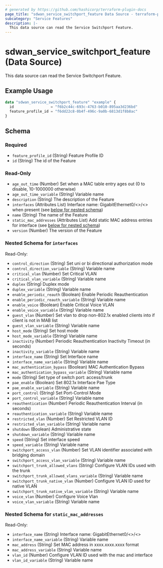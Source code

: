```yaml
---
# generated by https://github.com/hashicorp/terraform-plugin-docs
page_title: "sdwan_service_switchport_feature Data Source - terraform-provider-sdwan"
subcategory: "Service Features"
description: |-
  This data source can read the Service Switchport Feature.
---
```


# sdwan_service_switchport_feature (Data Source)

This data source can read the Service Switchport Feature.

## Example Usage

```terraform
data "sdwan_service_switchport_feature" "example" {
  id                 = "f6b2c44c-693c-4763-b010-895aa3d236bd"
  feature_profile_id = "f6dd22c8-0b4f-496c-9a0b-6813d1f8b8ac"
}
```

<!-- schema generated by tfplugindocs -->
## Schema

### Required

- `feature_profile_id` (String) Feature Profile ID
- `id` (String) The id of the Feature

### Read-Only

- `age_out_time` (Number) Set when a MAC table entry ages out (0 to disable, 10-1000000 otherwise)
- `age_out_time_variable` (String) Variable name
- `description` (String) The description of the Feature
- `interfaces` (Attributes List) Interface name: GigabitEthernet0/<>/<> when present (see [below for nested schema](#nestedatt--interfaces))
- `name` (String) The name of the Feature
- `static_mac_addresses` (Attributes List) Add static MAC address entries for interface (see [below for nested schema](#nestedatt--static_mac_addresses))
- `version` (Number) The version of the Feature

<a id="nestedatt--interfaces"></a>
### Nested Schema for `interfaces`

Read-Only:

- `control_direction` (String) Set uni or bi directional authorization mode
- `control_direction_variable` (String) Variable name
- `critical_vlan` (Number) Set Critical VLAN
- `critical_vlan_variable` (String) Variable name
- `duplex` (String) Duplex mode
- `duplex_variable` (String) Variable name
- `enable_periodic_reauth` (Boolean) Enable Periodic Reauthentication
- `enable_periodic_reauth_variable` (String) Variable name
- `enable_voice` (Boolean) Enable Critical Voice VLAN
- `enable_voice_variable` (String) Variable name
- `guest_vlan` (Number) Set vlan to drop non-802.1x enabled clients into if client is not in MAB list
- `guest_vlan_variable` (String) Variable name
- `host_mode` (String) Set host mode
- `host_mode_variable` (String) Variable name
- `inactivity` (Number) Periodic Reauthentication Inactivity Timeout (in seconds)
- `inactivity_variable` (String) Variable name
- `interface_name` (String) Set Interface name
- `interface_name_variable` (String) Variable name
- `mac_authentication_bypass` (Boolean) MAC Authentication Bypass
- `mac_authentication_bypass_variable` (String) Variable name
- `mode` (String) Set type of switch port: access/trunk
- `pae_enable` (Boolean) Set 802.1x Interface Pae Type
- `pae_enable_variable` (String) Variable name
- `port_control` (String) Set Port-Control Mode
- `port_control_variable` (String) Variable name
- `reauthentication` (Number) Periodic Reauthentication Interval (in seconds)
- `reauthentication_variable` (String) Variable name
- `restricted_vlan` (Number) Set Restricted VLAN ID
- `restricted_vlan_variable` (String) Variable name
- `shutdown` (Boolean) Administrative state
- `shutdown_variable` (String) Variable name
- `speed` (String) Set interface speed
- `speed_variable` (String) Variable name
- `switchport_access_vlan` (Number) Set VLAN identifier associated with bridging domain
- `switchport_access_vlan_variable` (String) Variable name
- `switchport_trunk_allowed_vlans` (String) Configure VLAN IDs used with the trunk
- `switchport_trunk_allowed_vlans_variable` (String) Variable name
- `switchport_trunk_native_vlan` (Number) Configure VLAN ID used for native VLAN
- `switchport_trunk_native_vlan_variable` (String) Variable name
- `voice_vlan` (Number) Configure Voice Vlan
- `voice_vlan_variable` (String) Variable name


<a id="nestedatt--static_mac_addresses"></a>
### Nested Schema for `static_mac_addresses`

Read-Only:

- `interface_name` (String) Interface name: GigabitEthernet0/<>/<>
- `interface_name_variable` (String) Variable name
- `mac_address` (String) Set MAC address in xxxx.xxxx.xxxx format
- `mac_address_variable` (String) Variable name
- `vlan_id` (Number) Configure VLAN ID used with the mac and interface
- `vlan_id_variable` (String) Variable name
